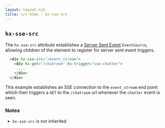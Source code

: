 ```yaml
---
layout: layout.njk
title: </> htmx - hx-sse-src
---
```


## `hx-sse-src`

The `hx-sse-src` attribute establishes a [Server Sent Event](https://developer.mozilla.org/en-US/docs/Web/API/Server-sent_events/Using_server-sent_events)
`EventSource`, allowing children of the element to register for server sent event triggers.

```html
  <div hx-sse-src="/event_stream">
    <div hx-get="/chatroom" hx-trigger="sse:chatter">
      ...
    </div>
  </div>
```

This example establishes an SSE connection to the `event_stream` end point which then triggers
a `GET` to the `/chatroom` url whenever the `chatter` event is seen.

### Notes

* `hx-sse-src` is not inherited
